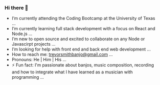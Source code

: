 ### Hi there 👋

- I’m currently attending the Coding Bootcamp at the University of Texas ...
- I’m currently learning full stack development with a focus on React and Node.js ...
- I’m new to open source and excited to collaborate on any Node or Javascirpt projects ...
- I’m looking for help with front end and back end web development ...
- How to reach me: trevorsmithbanjo@gmail.com ...
- Pronouns: He | Him | His ...
- ⚡ Fun fact: I'm passionate about banjos, music composition, recording and how to integrate what I have learned as a musician with programming ...
